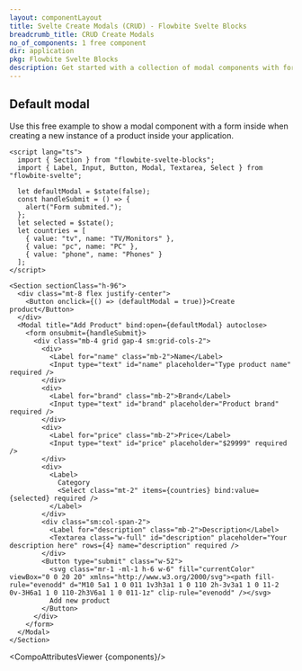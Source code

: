 ```yaml
---
layout: componentLayout
title: Svelte Create Modals (CRUD) - Flowbite Svelte Blocks
breadcrumb_title: CRUD Create Modals
no_of_components: 1 free component
dir: application
pkg: Flowbite Svelte Blocks
description: Get started with a collection of modal components with form input elements to create new data models inside your dashboard based on Tailwind CSS.;
---
```


<script>
  import { TableProp, TableDefaultRow, CompoAttributesViewer } from '../utils'
  const components = 'Section'
</script>

## Default modal

Use this free example to show a modal component with a form inside when creating a new instance of a product inside your application.

```svelte example hideResponsiveButtons
<script lang="ts">
  import { Section } from "flowbite-svelte-blocks";
  import { Label, Input, Button, Modal, Textarea, Select } from "flowbite-svelte";

  let defaultModal = $state(false);
  const handleSubmit = () => {
    alert("Form submited.");
  };
  let selected = $state();
  let countries = [
    { value: "tv", name: "TV/Monitors" },
    { value: "pc", name: "PC" },
    { value: "phone", name: "Phones" }
  ];
</script>

<Section sectionClass="h-96">
  <div class="mt-8 flex justify-center">
    <Button onclick={() => (defaultModal = true)}>Create product</Button>
  </div>
  <Modal title="Add Product" bind:open={defaultModal} autoclose>
    <form onsubmit={handleSubmit}>
      <div class="mb-4 grid gap-4 sm:grid-cols-2">
        <div>
          <Label for="name" class="mb-2">Name</Label>
          <Input type="text" id="name" placeholder="Type product name" required />
        </div>
        <div>
          <Label for="brand" class="mb-2">Brand</Label>
          <Input type="text" id="brand" placeholder="Product brand" required />
        </div>
        <div>
          <Label for="price" class="mb-2">Price</Label>
          <Input type="text" id="price" placeholder="$29999" required />
        </div>
        <div>
          <Label>
            Category
            <Select class="mt-2" items={countries} bind:value={selected} required />
          </Label>
        </div>
        <div class="sm:col-span-2">
          <Label for="description" class="mb-2">Description</Label>
          <Textarea class="w-full" id="description" placeholder="Your description here" rows={4} name="description" required />
        </div>
        <Button type="submit" class="w-52">
          <svg class="mr-1 -ml-1 h-6 w-6" fill="currentColor" viewBox="0 0 20 20" xmlns="http://www.w3.org/2000/svg"><path fill-rule="evenodd" d="M10 5a1 1 0 011 1v3h3a1 1 0 110 2h-3v3a1 1 0 11-2 0v-3H6a1 1 0 110-2h3V6a1 1 0 011-1z" clip-rule="evenodd" /></svg>
          Add new product
        </Button>
      </div>
    </form>
  </Modal>
</Section>
```

<CompoAttributesViewer {components}/>
